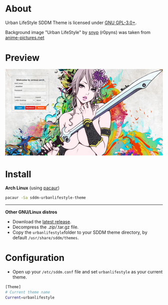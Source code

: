 # About
Urban LifeStyle SDDM Theme is licensed under [GNU GPL-3.0+](http://www.gnu.org/licenses/gpl-3.0.txt).

Background image "Urban LifeStyle" by [snyp](http://r0pyns.deviantart.com/) (r0pyns) was taken from [anime-pictures.net](http://anime-pictures.net/pictures/view_post/100739)

# Preview
![Urban LifeStyle](https://raw.githubusercontent.com/AlfredoRamos/sddm-urbanlifestyle-theme/master/urbanlifestyle/resources/images/urbanlifestyle.jpg)

# Install
**Arch Linux** (using [pacaur](https://aur.archlinux.org/packages/pacaur/))

```bash
pacaur -Sa sddm-urbanlifestyle-theme
```
___
**Other GNU/Linux distros**
* Download the [latest release](https://github.com/AlfredoRamos/sddm-urbanlifestyle-theme/releases/latest).
* Decompress the *.zip/*.tar.gz file.
* Copy the ```urbanlifestyle```folder to your SDDM theme directory, by default ```/usr/share/sddm/themes```.

# Configuration
* Open up your ```/etc/sddm.conf``` file and set ```urbanlifestyle``` as your current theme.

```bash
[Theme]
# Current theme name
Current=urbanlifestyle
```